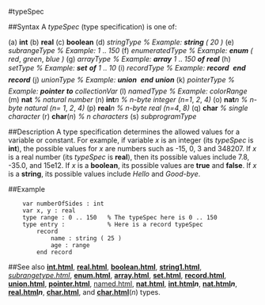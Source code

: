 
#typeSpec

##Syntax
A _typeSpec_ (type specification) is one of:


(a) **int**
(b) **real**
(c) **boolean**
(d) _stringType_   _% Example: **string** ( 20 )_
(e) _subrangeType_   _% Example: 1_ .. _150_
(f) _enumeratedType_   _% Example: **enum** ( red_, _green_, _blue )_
(g) _arrayType_   _% Example: **array** 1_ .. _150 **of** **real**_
(h) _setType_   _% Example: **set** **of** 1_ .. _10_
(i) _recordType_   _% Example: **record** &#133; **end** **record**_
(j) _unionType_   _% Example: **union** &#133; **end** **union**_
(k) _pointerType_   _% Example: **pointer** **to** collectionVar_
(l) _namedType_   _% Example: colorRange_
(m) **nat**   _% natural number_
(n) **int**_n_   _% n-byte integer (n=1_, _2_, _4)_
(o) **nat**_n_   _% n-byte natural (n= 1_, _2_, _4)_
(p) **real**_n_   _% n-byte real (n=4_, _8)_
(q) **char**   _% single character_
(r) **char**(_n_)   _% n characters_
(s) _subprogramType_



##Description
A type specification determines the allowed values for a variable or constant. For example, if variable _x_ is an integer (its _typeSpec_ is **int**), the possible values for _x_ are numbers such as -15, 0, 3 and 348207. If _x_ is a real number (its _typeSpec_ is **real**), then its possible values include 7.8, -35.0, and 15e12. If _x_ is a **boolean**, its possible values are **true** and **false**. If _x_ is a **string**, its possible values include _Hello_ and _Good-bye_.


##Example


        var numberOfSides : int
        var x, y : real
        type range : 0 .. 150   % The typeSpec here is 0 .. 150
        type entry :            % Here is a record typeSpec
            record
                name : string ( 25 )
                age : range
            end record
##See also
**[int.html](int)**, **[real.html](real)**, **[boolean.html](boolean)**, **[string1.html](string)**, _[subrangetype.html](subrangeType)_, **[enum.html](enum)**, **[array.html](array)**, **[set.html](set)**, **[record.html](record)**, **[union.html](union)**, **[pointer.html](pointer)**, [named.html](named), **[nat.html](nat)**, **[int.html](int)_n_**, **[nat.html](nat)_n_**, **[real.html](real)_n_**, **[char.html](char)**, and **[char.html](char)**(_n_) types.

